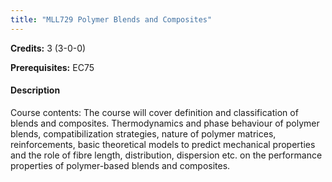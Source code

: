 ```yaml
---
title: "MLL729 Polymer Blends and Composites"
---
```

**Credits:** 3 (3-0-0)

**Prerequisites:** EC75

#### Description
Course contents: The course will cover definition and classification of blends and composites. Thermodynamics and phase behaviour of polymer blends, compatibilization strategies, nature of polymer matrices, reinforcements, basic theoretical models to predict mechanical properties and the role of fibre length, distribution, dispersion etc. on the performance properties of polymer-based blends and composites.